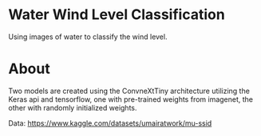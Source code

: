 # Water Wind Level Classification
Using images of water to classify the wind level.

# About
Two models are created using the ConvneXtTiny architecture utilizing the Keras api and tensorflow, one with pre-trained weights from imagenet, the other with randomly initialized weights.


Data: https://www.kaggle.com/datasets/umairatwork/mu-ssid
